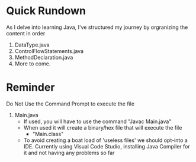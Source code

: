 # Quick Rundown
As I delve into learning Java, I've structured my journey by orgranizing the content in order
1. DataType.java
2. ControlFlowStatements.java
3. MethodDeclaration.java
4. More to come.

# Reminder
Do Not Use the Command Prompt to execute the file
1. Main.java
	- If used, you will have to use the command "Javac Main.java"
	- When used it will create a binary/hex file that will execute the file
		- "Main.class"
	- To avoid creating a boat load of 'useless files' we should opt-into a IDE. Currently using Visual Code Studio, installing Java Compiler for it and not having any problems so far

